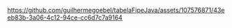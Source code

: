 

https://github.com/guilhermegoebel/tabelaFipeJava/assets/107576871/43eeb83b-3a06-4c12-94ce-cc6d7c7a9164

